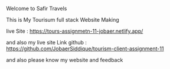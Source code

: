 Welcome to Safir Travels

This is My Tourisum full stack Website Making

live Site : https://tours-assignmetn-11-jobaer.netlify.app/

and also my live site Link github : https://github.com/JobaerSiddique/tourism-client-assignment-11

and also please know my website and feedback

